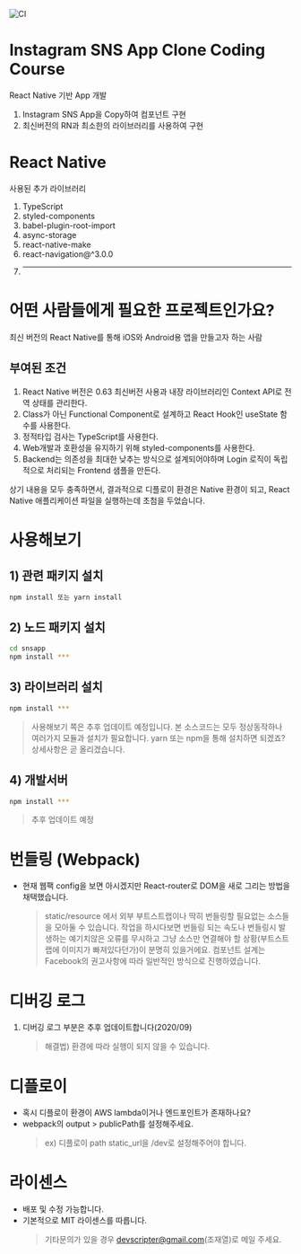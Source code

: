 ![CI](https://github.com/jaeyeoljo/app/workflows/CI/badge.svg)

# Instagram SNS App Clone Coding Course

React Native 기반 App 개발

1. Instagram SNS App을 Copy하여 컴포넌트 구현
2. 최신버전의 RN과 최소한의 라이브러리를 사용하여 구현

# React Native

사용된 추가 라이브러리

1. TypeScript
2. styled-components
3. babel-plugin-root-import
4. async-storage
5. react-native-make
6. react-navigation@^3.0.0
7. ***

# 어떤 사람들에게 필요한 프로젝트인가요?

최신 버전의 React Native를 통해 iOS와 Android용 앱을 만들고자 하는 사람

## 부여된 조건

1. React Native 버전은 0.63 최신버전 사용과 내장 라이브러리인 Context API로 전역 상태를 관리한다.
2. Class가 아닌 Functional Component로 설계하고 React Hook인 useState 함수를 사용한다.
3. 정적타입 검사는 TypeScript를 사용한다.
4. Web개발과 호환성을 유지하기 위해 styled-components를 사용한다.
5. Backend는 의존성을 최대한 낮추는 방식으로 설계되어야하며 Login 로직이 독립적으로 처리되는 Frontend 샘플을 만든다.

상기 내용을 모두 충족하면서, 결과적으로 디플로이 환경은 Native 환경이 되고, React Native 애플리케이션 파일을 실행하는데 초첨을 두었습니다.

# 사용해보기

## 1) 관련 패키지 설치

```bash
npm install 또는 yarn install
```

## 2) 노드 패키지 설치

```bash
cd snsapp
npm install ***
```

## 3) 라이브러리 설치

```bash
npm install ***
```

> 사용해보기 쪽은 추후 업데이트 예정입니다. 본 소스코드는 모두 정상동작하나 여러가지 모듈과 설치가 필요합니다.
> yarn 또는 npm을 통해 설치하면 되겠죠? 상세사항은 곧 올리겠습니다.

## 4) 개발서버

```bash
npm install ***
```

> 추후 업데이트 예정

# 번들링 (Webpack)

- 현재 웹팩 config을 보면 아시겠지만 React-router로 DOM을 새로 그리는 방법을 채택했습니다.
  > static/resource 에서 외부 부트스트랩이나 딱히 번들링할 필요없는 소스들을 모아둘 수 있습니다.
  > 작업을 하시다보면 번들링 되는 속도나 번들링시 발생하는 예기치않은 오류를 무시하고 그냥 소스만 연결해야 할 상황(부트스트랩에 이미지가 빠져있다던가)이 분명히 있을거에요.
  > 컴포넌트 설계는 Facebook의 권고사항에 따라 일반적인 방식으로 진행하였습니다.

# 디버깅 로그

1. 디버깅 로그 부분은 추후 업데이트합니다(2020/09)
   > 해결법) 환경에 따라 실행이 되지 않을 수 있습니다.

# 디플로이

- 혹시 디플로이 환경이 AWS lambda이거나 엔드포인트가 존재하나요?
- webpack의 output > publicPath를 설정해주세요.
  > ex) 디플로이 path static_url을 /dev로 설정해주어야 합니다.

# 라이센스

- 배포 및 수정 가능합니다.
- 기본적으로 MIT 라이센스를 따릅니다.
  > 기타문의가 있을 경우 devscripter@gmail.com(조재열)로 메일 주세요.
